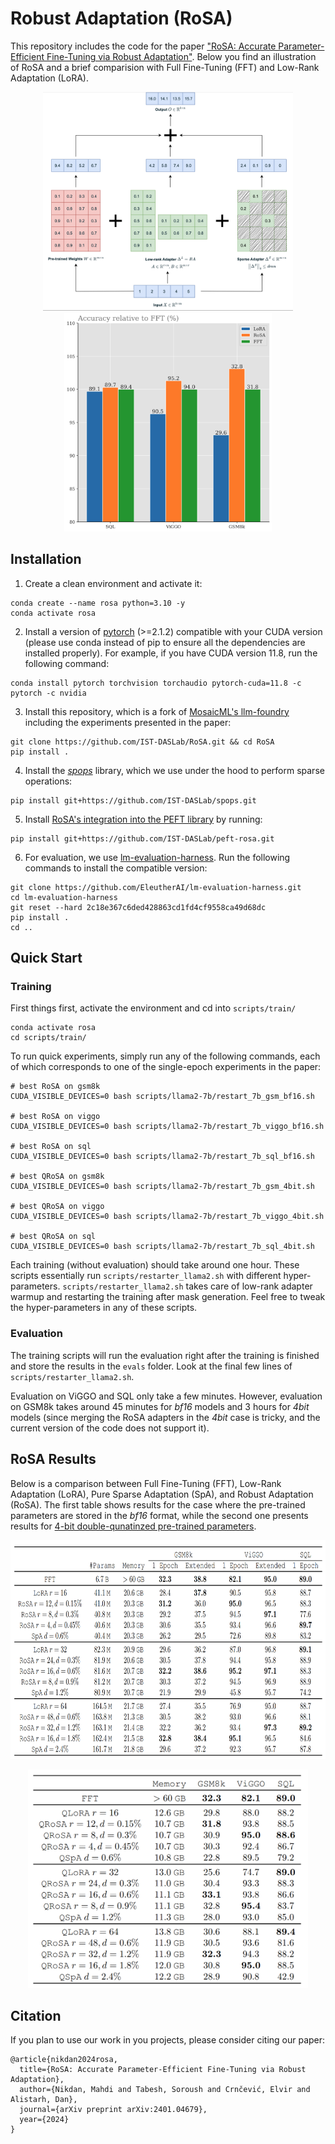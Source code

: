 # Robust Adaptation (RoSA)

This repository includes the code for the paper ["RoSA: Accurate Parameter-Efficient Fine-Tuning via Robust Adaptation"](https://arxiv.org/abs/2401.04679). Below you find an illustration of RoSA and a brief comparision with Full Fine-Tuning (FFT) and Low-Rank Adaptation (LoRA).

<p float="left" align="middle">
  <img src="./figs/rosa-illus.png" height="350" />
  <img src="./figs/rosa-bar.png" height="350" /> 
</p>


## Installation
1. Create a clean environment and activate it:
```
conda create --name rosa python=3.10 -y
conda activate rosa
```

2. Install a version of [pytorch](https://pytorch.org/) (>=2.1.2) compatible with your CUDA version (please use conda instead of pip to ensure all the dependencies are installed properly). For example, if you have CUDA version 11.8, run the following command:
```
conda install pytorch torchvision torchaudio pytorch-cuda=11.8 -c pytorch -c nvidia
```

3. Install this repository, which is a fork of [MosaicML's llm-foundry](https://github.com/mosaicml/llm-foundry) including the experiments presented in the paper:
```
git clone https://github.com/IST-DASLab/RoSA.git && cd RoSA
pip install .
```

4. Install the [*spops*](https://github.com/IST-DASLab/spops) library, which we use under the hood to perform sparse operations: 
```
pip install git+https://github.com/IST-DASLab/spops.git
```

5. Install [RoSA's integration into the PEFT library](https://github.com/IST-DASLab/peft-rosa) by running:
```
pip install git+https://github.com/IST-DASLab/peft-rosa.git
```

6. For evaluation, we use [lm-evaluation-harness](https://github.com/EleutherAI/lm-evaluation-harness). Run the following commands to install the compatible version:
```
git clone https://github.com/EleutherAI/lm-evaluation-harness.git
cd lm-evaluation-harness
git reset --hard 2c18e367c6ded428863cd1fd4cf9558ca49d68dc
pip install .
cd ..
```

## Quick Start

### Training
First things first, activate the environment and cd into `scripts/train/`
```
conda activate rosa
cd scripts/train/
```

To run quick experiments, simply run any of the following commands, each of which corresponds to one of the single-epoch experiments in the paper:

```
# best RoSA on gsm8k
CUDA_VISIBLE_DEVICES=0 bash scripts/llama2-7b/restart_7b_gsm_bf16.sh

# best RoSA on viggo
CUDA_VISIBLE_DEVICES=0 bash scripts/llama2-7b/restart_7b_viggo_bf16.sh

# best RoSA on sql
CUDA_VISIBLE_DEVICES=0 bash scripts/llama2-7b/restart_7b_sql_bf16.sh

# best QRoSA on gsm8k
CUDA_VISIBLE_DEVICES=0 bash scripts/llama2-7b/restart_7b_gsm_4bit.sh

# best QRoSA on viggo
CUDA_VISIBLE_DEVICES=0 bash scripts/llama2-7b/restart_7b_viggo_4bit.sh

# best QRoSA on sql
CUDA_VISIBLE_DEVICES=0 bash scripts/llama2-7b/restart_7b_sql_4bit.sh
```

Each training (without evaluation) should take around one hour. These scripts essentially run `scripts/restarter_llama2.sh` with different hyper-parameters. `scripts/restarter_llama2.sh` takes care of low-rank adapter warmup and restarting the training after mask generation. Feel free to tweak the hyper-parameters in any of these scripts.

### Evaluation
The training scripts will run the evaluation right after the training is finished and store the results in the `evals` folder. Look at the final few lines of `scripts/restarter_llama2.sh`.

Evaluation on ViGGO and SQL only take a few minutes. However, evaluation on GSM8k takes around 45 minutes for *bf16* models and 3 hours for *4bit* models (since merging the RoSA adapters in the *4bit* case is tricky, and the current version of the code does not support it).

## RoSA Results
Below is a comparison between Full Fine-Tuning (FFT), Low-Rank Adaptation (LoRA), Pure Sparse Adaptation (SpA), and Robust Adaptation (RoSA). The first table shows results for the case where the pre-trained parameters are stored in the *bf16* format, while the second one presents results for [4-bit double-qunatinzed pre-trained parameters](https://arxiv.org/abs/2305.14314).

<p align="center">
<img src="./figs/rosa_results.png" alt="Summary of RoSA results" height="350" width="auto"/>
</p>

<p align="center">
<img src="./figs/qrosa_results.png" alt="Summary of QRoSA results" height="350" width="auto"/>
</p>


## Citation
If you plan to use our work in you projects, please consider citing our paper:

```
@article{nikdan2024rosa,
  title={RoSA: Accurate Parameter-Efficient Fine-Tuning via Robust Adaptation},
  author={Nikdan, Mahdi and Tabesh, Soroush and Crnčević, Elvir and Alistarh, Dan},
  journal={arXiv preprint arXiv:2401.04679},
  year={2024}
}
```
